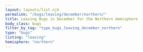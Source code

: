 ```yaml
---
layout: layouts/list.njk
permalink: "/bugs/leaving/december/northern/"
title: Leaving Bugs in December for the Northern Hemisphere
body_class: bugs
filter_by_tag: "type_bugs_leaving_december_northern"
type: "bugs"
listing: "leaving"
hemisphere: "northern"
---
```

